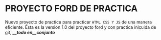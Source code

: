 # PROYECTO FORD DE PRACTICA

Nuevo proyecto de practica para practicar ```HTML CSS Y JS``` de una manera eficiente.
Esta es la version 1.0 del proyecto ford y con practica inlcuida de git, ***__todo en__conjunto***